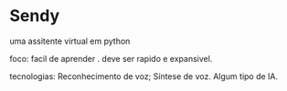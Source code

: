 # Sendy
uma assitente virtual em python

foco:
facil de aprender .
deve ser rapido e expansivel.


tecnologias:
   Reconhecimento de voz;
   Síntese de voz.
   Algum tipo de IA.